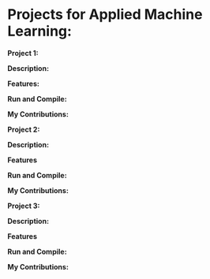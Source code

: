 # Projects for Applied Machine Learning:

**Project 1:**

  **Description:**  
  

  **Features:**  
    
  
  **Run and Compile:**  

  
  **My Contributions:**  


**Project 2:**  

  **Description:**  
 

  **Features**  
  
  
  **Run and Compile:**  
  
  
  **My Contributions:**  
  

**Project 3:**

  **Description:**  
  

 **Features**  
 
  
  **Run and Compile:**  
  
  
  **My Contributions:**  

  
